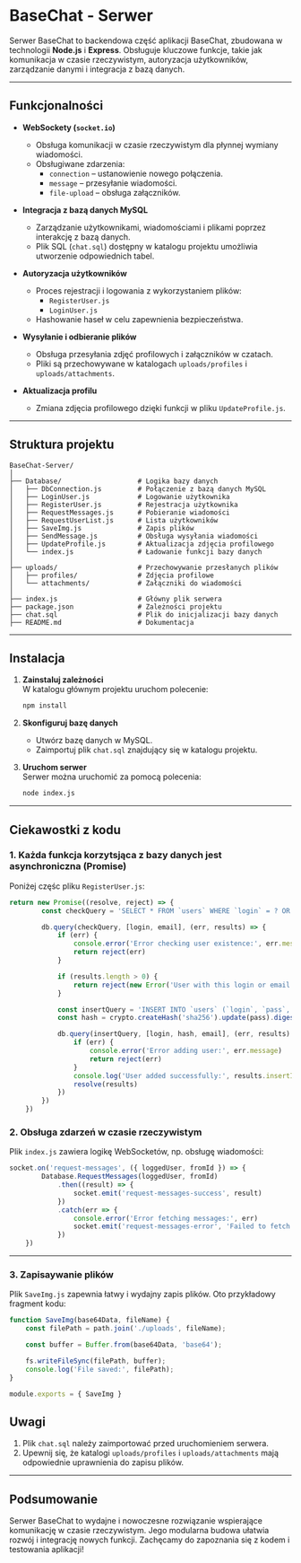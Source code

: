 # BaseChat - Serwer

Serwer BaseChat to backendowa część aplikacji BaseChat, zbudowana w technologii **Node.js** i **Express**. Obsługuje kluczowe funkcje, takie jak komunikacja w czasie rzeczywistym, autoryzacja użytkowników, zarządzanie danymi i integracja z bazą danych. 

---

## Funkcjonalności

- **WebSockety (`socket.io`)**  
  - Obsługa komunikacji w czasie rzeczywistym dla płynnej wymiany wiadomości.
  - Obsługiwane zdarzenia: 
    - `connection` – ustanowienie nowego połączenia.
    - `message` – przesyłanie wiadomości.
    - `file-upload` – obsługa załączników.

- **Integracja z bazą danych MySQL**  
  - Zarządzanie użytkownikami, wiadomościami i plikami poprzez interakcję z bazą danych.
  - Plik SQL (`chat.sql`) dostępny w katalogu projektu umożliwia utworzenie odpowiednich tabel.

- **Autoryzacja użytkowników**  
  - Proces rejestracji i logowania z wykorzystaniem plików:
    - `RegisterUser.js`
    - `LoginUser.js`
  - Hashowanie haseł w celu zapewnienia bezpieczeństwa.

- **Wysyłanie i odbieranie plików**  
  - Obsługa przesyłania zdjęć profilowych i załączników w czatach.
  - Pliki są przechowywane w katalogach `uploads/profiles` i `uploads/attachments`.

- **Aktualizacja profilu**  
  - Zmiana zdjęcia profilowego dzięki funkcji w pliku `UpdateProfile.js`.

---

## Struktura projektu

```
BaseChat-Server/
│
├── Database/                   # Logika bazy danych
│   ├── DbConnection.js         # Połączenie z bazą danych MySQL
│   ├── LoginUser.js            # Logowanie użytkownika
│   ├── RegisterUser.js         # Rejestracja użytkownika
│   ├── RequestMessages.js      # Pobieranie wiadomości
│   ├── RequestUserList.js      # Lista użytkowników
│   ├── SaveImg.js              # Zapis plików
│   ├── SendMessage.js          # Obsługa wysyłania wiadomości
│   ├── UpdateProfile.js        # Aktualizacja zdjęcia profilowego
│   └── index.js                # Ładowanie funkcji bazy danych
│
├── uploads/                    # Przechowywanie przesłanych plików
│   ├── profiles/               # Zdjęcia profilowe
│   └── attachments/            # Załączniki do wiadomości
│
├── index.js                    # Główny plik serwera
├── package.json                # Zależności projektu
├── chat.sql                    # Plik do inicjalizacji bazy danych
├── README.md                   # Dokumentacja
```

---

## Instalacja

1. **Zainstaluj zależności**  
   W katalogu głównym projektu uruchom polecenie:
   ```bash
   npm install
   ```

2. **Skonfiguruj bazę danych**  
   - Utwórz bazę danych w MySQL.
   - Zaimportuj plik `chat.sql` znajdujący się w katalogu projektu.

3. **Uruchom serwer**  
   Serwer można uruchomić za pomocą polecenia:
   ```bash
   node index.js
   ```

---

## Ciekawostki z kodu

### 1. Każda funkcja korzytsjąca z bazy danych jest asynchroniczna (Promise)
Poniżej częśc pliku `RegisterUser.js`:
```javascript
return new Promise((resolve, reject) => {
        const checkQuery = 'SELECT * FROM `users` WHERE `login` = ? OR `email` = ?'

        db.query(checkQuery, [login, email], (err, results) => {
            if (err) {
                console.error('Error checking user existence:', err.message)
                return reject(err)
            }

            if (results.length > 0) {
                return reject(new Error('User with this login or email already exists.'))
            }

            const insertQuery = 'INSERT INTO `users` (`login`, `pass`, `email`, `profile`) VALUES (?, ?, ?, "")'
            const hash = crypto.createHash('sha256').update(pass).digest('hex')

            db.query(insertQuery, [login, hash, email], (err, results) => {
                if (err) {
                    console.error('Error adding user:', err.message)
                    return reject(err)
                }
                console.log('User added successfully:', results.insertId)
                resolve(results)
            })
        })
    })
```


### 2. Obsługa zdarzeń w czasie rzeczywistym
Plik `index.js` zawiera logikę WebSocketów, np. obsługę wiadomości:
```javascript
socket.on('request-messages', ({ loggedUser, fromId }) => {
        Database.RequestMessages(loggedUser, fromId)
            .then((result) => {
                socket.emit('request-messages-success', result)
            })
            .catch(err => {
                console.error('Error fetching messages:', err)
                socket.emit('request-messages-error', 'Failed to fetch messages')
            })
    })
```

---


### 3. Zapisaywanie plików
Plik `SaveImg.js` zapewnia łatwy i wydajny zapis plików. Oto przykładowy fragment kodu:
```javascript
function SaveImg(base64Data, fileName) {
    const filePath = path.join('./uploads', fileName);

    const buffer = Buffer.from(base64Data, 'base64');

    fs.writeFileSync(filePath, buffer);
    console.log('File saved:', filePath);
}

module.exports = { SaveImg }
```
## Uwagi

1. Plik `chat.sql` należy zaimportować przed uruchomieniem serwera.
2. Upewnij się, że katalogi `uploads/profiles` i `uploads/attachments` mają odpowiednie uprawnienia do zapisu plików.

---

## Podsumowanie

Serwer BaseChat to wydajne i nowoczesne rozwiązanie wspierające komunikację w czasie rzeczywistym. Jego modularna budowa ułatwia rozwój i integrację nowych funkcji. Zachęcamy do zapoznania się z kodem i testowania aplikacji!